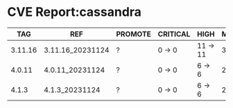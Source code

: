 # CVE Report:cassandra
|   TAG   |       REF        | PROMOTE | CRITICAL |   HIGH   |  MEDIUM  |   LOW    | UNKNOWN |
|---------|------------------|---------|----------|----------|----------|----------|---------|
| 3.11.16 | 3.11.16_20231124 | ?       | 0 -> 0   | 11 -> 11 | 39 -> 39 | 29 -> 24 | 0 -> 0  |
| 4.0.11  | 4.0.11_20231124  | ?       | 0 -> 0   | 6 -> 6   | 23 -> 23 | 33 -> 28 | 0 -> 0  |
| 4.1.3   | 4.1.3_20231124   | ?       | 0 -> 0   | 6 -> 6   | 23 -> 23 | 33 -> 28 | 0 -> 0  |
